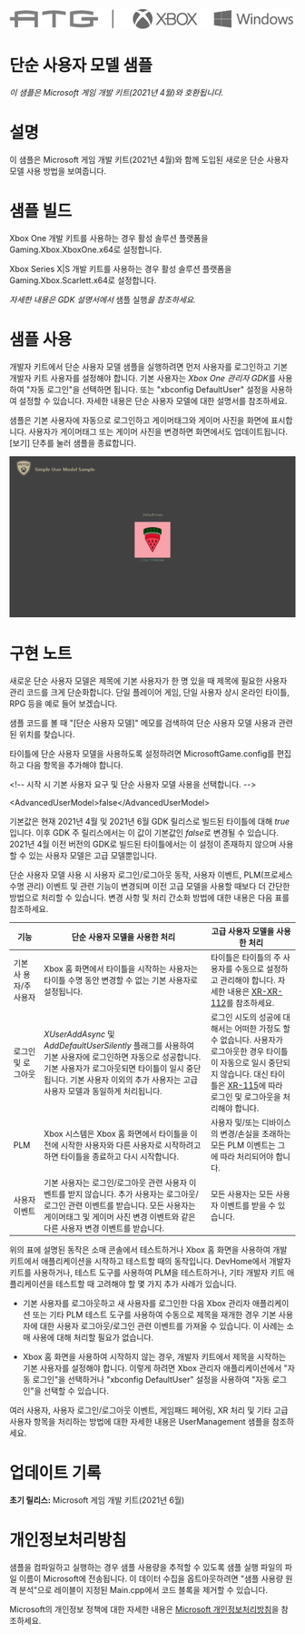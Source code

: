   ![](./media/image1.png)

#   단순 사용자 모델 샘플

*이 샘플은 Microsoft 게임 개발 키트(2021년 4월)와 호환됩니다.*

# 

# 설명

이 샘플은 Microsoft 게임 개발 키트(2021년 4월)와 함께 도입된 새로운 단순
사용자 모델 사용 방법을 보여줍니다.

# 샘플 빌드

Xbox One 개발 키트를 사용하는 경우 활성 솔루션 플랫폼을
Gaming.Xbox.XboxOne.x64로 설정합니다.

Xbox Series X|S 개발 키트를 사용하는 경우 활성 솔루션 플랫폼을
Gaming.Xbox.Scarlett.x64로 설정합니다.

*자세한 내용은 GDK 설명서에서* 샘플 실행*을 참조하세요.*

# 샘플 사용

개발자 키트에서 단순 사용자 모델 샘플을 실행하려면 먼저 사용자를
로그인하고 기본 개발자 키트 사용자를 설정해야 합니다. 기본 사용자는
*Xbox One 관리자 GDK*를 사용하여 \"자동 로그인\"을 선택하면 됩니다. 또는
\"xbconfig DefaultUser\" 설정을 사용하여 설정할 수 있습니다. 자세한
내용은 단순 사용자 모델에 대한 설명서를 참조하세요.

샘플은 기본 사용자에 자동으로 로그인하고 게이머태그와 게이머 사진을
화면에 표시합니다. 사용자가 게이머태그 또는 게이머 사진을 변경하면
화면에서도 업데이트됩니다. \[보기\] 단추를 눌러 샘플을 종료합니다.

![Graphical user interface, application Description automatically generated](./media/image3.png)

# 구현 노트

새로운 단순 사용자 모델은 제목에 기본 사용자가 한 명 있을 때 제목에
필요한 사용자 관리 코드를 크게 단순화합니다. 단일 플레이어 게임, 단일
사용자 상시 온라인 타이틀, RPG 등을 예로 들어 보겠습니다.

샘플 코드를 볼 때 \"\[단순 사용자 모델\]\" 메모를 검색하여 단순 사용자
모델 사용과 관련된 위치를 찾습니다.

타이틀에 단순 사용자 모델을 사용하도록 설정하려면 MicrosoftGame.config를
편집하고 다음 항목을 추가해야 합니다.

\<!\-- 시작 시 기본 사용자 요구 및 단순 사용자 모델 사용을 선택합니다.
\--\>

\<AdvancedUserModel\>false\</AdvancedUserModel\>

기본값은 현재 2021년 4월 및 2021년 6월 GDK 릴리스로 빌드된 타이틀에 대해
*true*입니다. 이후 GDK 주 릴리스에서는 이 값이 기본값인 *false*로 변경될
수 있습니다. 2021년 4월 이전 버전의 GDK로 빌드된 타이틀에서는 이 설정이
존재하지 않으며 사용할 수 있는 사용자 모델은 고급 모델뿐입니다.

단순 사용자 모델 사용 시 사용자 로그인/로그아웃 동작, 사용자 이벤트,
PLM(프로세스 수명 관리) 이벤트 및 관련 기능이 변경되며 이전 고급 모델을
사용할 때보다 더 간단한 방법으로 처리할 수 있습니다. 변경 사항 및 처리
간소화 방법에 대한 내용은 다음 표를 참조하세요.

| 기능  |  단순 사용자 모델을 사용한 처리  |  고급 사용자 모델을 사용한 처리            |
|----------|---------------------------------|------------------------|
| 기본 사 용자/주 사용자  |  Xbox 홈 화면에서 타이틀을 시작하는 사용자는 타이틀 수명 동안 변경할 수 없는 기본 사용자로 설정됩니다.  |  타이틀은 타이틀의 주 사용자를 수동으로 설정하고 관리해야 합니다. 자세한 내용은 [XR-XR-112](https://developer.microsoft.com/en-us/games/xbox/partner/xr112)를 참조하세요.            |
| 로그인 및 로그아웃  |  *XUserAddAsync* 및 *AddDefaultUserSilently* 플래그를 사용하여 기본 사용자에 로그인하면 자동으로 성공합니다. 기본 사용자가 로그아웃되면 타이틀이 일시 중단됩니다. 기본 사용자 이외의 추가 사용자는 고급 사용자 모델과 동일하게 처리됩니다.  |  로그인 시도의 성공에 대해서는 어떠한 가정도 할 수 없습니다. 사용자가 로그아웃한 경우 타이틀이 자동으로 일시 중단되지 않습니다. 대신 타이틀은 [XR-115](https://developer.microsoft.com/en-us/games/xbox/partner/xr115)에 따라 로그인 및 로그아웃을 처리해야 합니다.                |
| PLM  |  Xbox 시스템은 Xbox 홈 화면에서 타이틀을 이전에 시작한 사용자와 다른 사용자로 시작하려고 하면 타이틀을 종료하고 다시 시작합니다. |  사용자 및/또는 디바이스의 변경/손실을 초래하는 모든 PLM 이벤트는 그에 따라 처리되어야 합니다.     |
| 사용자 이벤트  |  기본 사용자는 로그인/로그아웃 관련 사용자 이벤트를 받지 않습니다. 추가 사용자는 로그아웃/로그인 관련 이벤트를 받습니다. 모든 사용자는 게이머태그 및 게이머 사진 변경 이벤트와 같은 다른 사용자 변경 이벤트를 받습니다. |  모든 사용자는 모든 사용자 이벤트를 받을 수 있습니다. |

위의 표에 설명된 동작은 소매 콘솔에서 테스트하거나 Xbox 홈 화면을
사용하여 개발 키트에서 애플리케이션을 시작하고 테스트할 때의 동작입니다.
DevHome에서 개발자 키트를 사용하거나, 테스트 도구를 사용하여 PLM을
테스트하거나, 기타 개발자 키트 애플리케이션을 테스트할 때 고려해야 할 몇
가지 추가 사례가 있습니다.

-   기본 사용자를 로그아웃하고 새 사용자를 로그인한 다음 Xbox 관리자
    애플리케이션 또는 기타 PLM 테스트 도구를 사용하여 수동으로 제목을
    재개한 경우 기본 사용자에 대한 사용자 로그아웃/로그인 관련 이벤트를
    가져올 수 있습니다. 이 사례는 소매 사용에 대해 처리할 필요가
    없습니다.

-   Xbox 홈 화면을 사용하여 시작하지 않는 경우, 개발자 키트에서 제목을
    시작하는 기본 사용자를 설정해야 합니다. 이렇게 하려면 Xbox 관리자
    애플리케이션에서 \"자동 로그인\"을 선택하거나 \"xbconfig
    DefaultUser\" 설정을 사용하여 \"자동 로그인\"을 선택할 수 있습니다.

여러 사용자, 사용자 로그인/로그아웃 이벤트, 게임패드 페어링, XR 처리 및
기타 고급 사용자 항목을 처리하는 방법에 대한 자세한 내용은
UserManagement 샘플을 참조하세요.

# 업데이트 기록

**초기 릴리스:** Microsoft 게임 개발 키트(2021년 6월)

# 개인정보처리방침

샘플을 컴파일하고 실행하는 경우 샘플 사용량을 추적할 수 있도록 샘플 실행
파일의 파일 이름이 Microsoft에 전송됩니다. 이 데이터 수집을
옵트아웃하려면 \"샘플 사용량 원격 분석\"으로 레이블이 지정된
Main.cpp에서 코드 블록을 제거할 수 있습니다.

Microsoft의 개인정보 정책에 대한 자세한 내용은 [Microsoft
개인정보처리방침](https://privacy.microsoft.com/en-us/privacystatement/)을
참조하세요.
